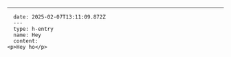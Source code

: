---
      date: 2025-02-07T13:11:09.872Z
      ---
      type: h-entry
      name: Hey
      content:
    <p>Hey ho</p>
